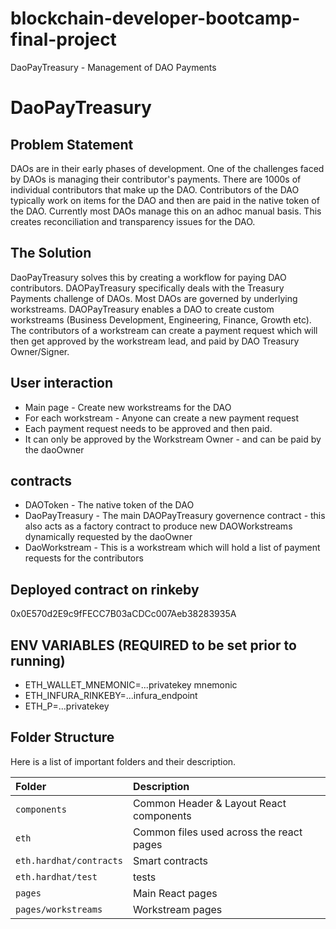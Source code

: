 # blockchain-developer-bootcamp-final-project
DaoPayTreasury - Management of DAO Payments

# DaoPayTreasury
## Problem Statement
DAOs are in their early phases of development. One of the challenges faced by DAOs is managing their contributor's payments. There are 1000s of individual contributors that make up the DAO. Contributors of the DAO typically work on items for the DAO and then are paid in the native token of the DAO. Currently most DAOs manage this on an adhoc manual basis. This creates reconciliation and transparency issues for the DAO.

## The Solution
DaoPayTreasury solves this by creating a workflow for paying DAO contributors.
DAOPayTreasury specifically deals with the Treasury Payments challenge of DAOs. Most DAOs are governed by underlying workstreams. DAOPayTreasury enables a DAO to create custom workstreams (Business Development, Engineering, Finance, Growth etc). The contributors of a workstream can create a payment request which will then get approved by the workstream lead, and paid by DAO Treasury Owner/Signer.


## User interaction
- Main page - Create new workstreams for the DAO
- For each workstream - Anyone can create a new payment request
- Each payment request needs to be approved and then paid.
- It can only be approved by the Workstream Owner - and can be paid by the daoOwner

## contracts
- DAOToken - The native token of the DAO
- DaoPayTreasury - The main DAOPayTreasury governence contract - this also acts as a factory contract to produce new DAOWorkstreams dynamically requested by the daoOwner
- DaoWorkstream - This is a workstream which will hold a list of payment requests for the contributors

## Deployed contract on rinkeby
0x0E570d2E9c9fFECC7B03aCDCc007Aeb38283935A

## ENV VARIABLES (REQUIRED to be set prior to running)
- ETH_WALLET_MNEMONIC=...privatekey mnemonic
- ETH_INFURA_RINKEBY=...infura_endpoint
- ETH_P=...privatekey

## Folder Structure
Here is a list of important folders and their description.

| Folder                       | Description                                            |
|:-----------------------------|:-------------------------------------------------------|
| `components`                 | Common Header & Layout React components                |
| `eth`                        | Common files used across the react pages               |
| `eth.hardhat/contracts`      | Smart contracts                                        |
| `eth.hardhat/test`           | tests                                                  |
| `pages`                      | Main React pages                                       |
| `pages/workstreams`          | Workstream pages                                       |
